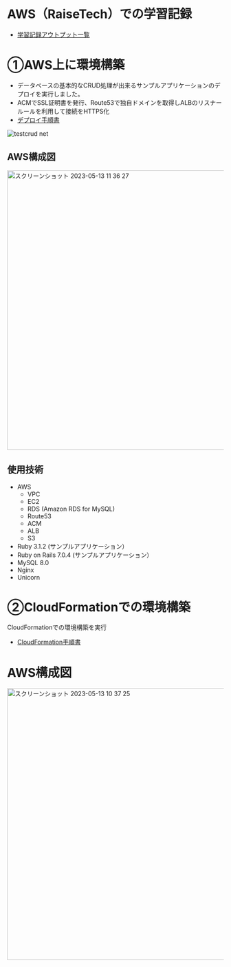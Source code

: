 # AWS（RaiseTech）での学習記録
- [学習記録アウトプット一覧](lecture)
# ①AWS上に環境構築
- データベースの基本的なCRUD処理が出来るサンプルアプリケーションのデプロイを実行しました。　　
- ACMでSSL証明書を発行、Route53で独自ドメインを取得しALBのリスナールールを利用して接続をHTTPS化
- [デプロイ手順書](lecture/lecture05_deproy.md)

![testcrud net](https://github.com/Katsuya-00/RaiseTech_lecture/assets/128438140/8a79c1c5-0010-42b7-84fb-25bd8a6b69d6)



## AWS構成図

<img width="649" alt="スクリーンショット 2023-05-13 11 36 27" src="https://github.com/Katsuya-00/RaiseTech_lecture/assets/128438140/4eefdeaf-4ad9-454f-83be-7956916e2c65">


## 使用技術
- AWS
  - VPC
  - EC2
  - RDS (Amazon RDS for MySQL)
  - Route53
  - ACM
  - ALB
  - S3
- Ruby 3.1.2 (サンプルアプリケーション）
- Ruby on Rails 7.0.4 (サンプルアプリケーション）
- MySQL 8.0
- Nginx
- Unicorn

# ②CloudFormationでの環境構築
CloudFormationでの環境構築を実行
- [CloudFormation手順書](lecture/lecture10_CloudFormation.md)
# AWS構成図

<img width="631" alt="スクリーンショット 2023-05-13 10 37 25" src="https://github.com/Katsuya-00/RaiseTech_lecture/assets/128438140/1f6fd71c-cce4-45b1-bb0b-ab3ae2574df9">





